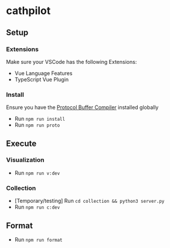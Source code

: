 # cathpilot

## Setup

### Extensions

Make sure your VSCode has the following Extensions:

- Vue Language Features
- TypeScript Vue Plugin

### Install

Ensure you have the [Protocol Buffer Compiler](https://grpc.io/docs/protoc-installation/) installed globally

- Run `npm run install`
- Run `npm run proto`

## Execute

### Visualization

- Run `npm run v:dev`

### Collection

- [Temporary/testing] Run `cd collection && python3 server.py`
- Run `npm run c:dev`

## Format

- Run `npm run format`

